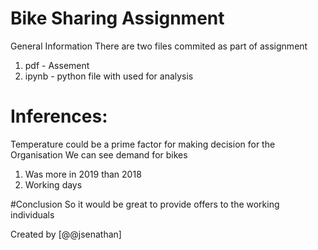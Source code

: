 # Bike Sharing Assignment
General Information
There are two files commited as part of assignment
1. pdf - Assement
2. ipynb - python file with used for analysis

# Inferences:
Temperature could be a prime factor for making decision for the Organisation
We can see demand for bikes 
1. Was more in 2019 than 2018
2. Working days 

#Conclusion
So it would be great to provide offers to the working individuals

Created by [@@jsenathan] 
